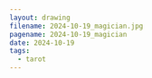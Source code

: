 ```yaml
---
layout: drawing
filename: 2024-10-19_magician.jpg
pagename: 2024-10-19_magician
date: 2024-10-19
tags:
  - tarot
---
```

